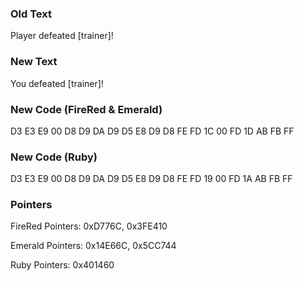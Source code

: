 ### Old Text
Player defeated 
[trainer]!

### New Text
You defeated 
[trainer]!

### New Code (FireRed & Emerald)
D3 E3 E9 00 D8 D9 DA D9 D5 E8 D9 D8 FE FD 1C 00 FD 1D AB FB FF

### New Code (Ruby)
D3 E3 E9 00 D8 D9 DA D9 D5 E8 D9 D8 FE FD 19 00 FD 1A AB FB FF

### Pointers
FireRed Pointers: 0xD776C, 0x3FE410

Emerald Pointers: 0x14E66C, 0x5CC744

Ruby Pointers: 0x401460
